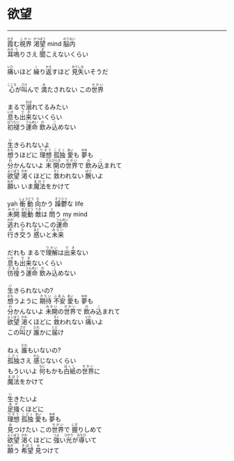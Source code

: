 # 欲望
---
<lyric>
<ruby>霞<rt>かす</rt></ruby>む<ruby>視界<rt>しかい</rt></ruby> <ruby>渇望<rt>かつぼう</rt></ruby> mind <ruby>脳内<rt>のうない</rt></ruby><br/>
<ruby>耳<rt>みみ</rt></ruby><ruby>嗚<rt>う</rt></ruby>りさえ <ruby>聞<rt>き</rt></ruby>こえないくらい<br/>
<br/>
<ruby>痛<rt>いた</rt></ruby>いほど <ruby>繰<rt>く</rt></ruby>り<ruby>返<rt>かえ</rt></ruby>すほど <ruby>見失<rt>みうしな</rt></ruby>いそうだ<br/>
<br/>
<ruby>心<rt>こころ</rt></ruby>が<ruby>叫<rt>さけ</rt></ruby>んで <ruby>満<rt>み</rt></ruby>たされない この<ruby>世界<rt>せかい</rt></ruby><br/>
<br/>
まるで<ruby>溺<rt>おぼ</rt></ruby>れてるみたい<br/>
<ruby>息<rt>いき</rt></ruby>も<ruby>出来<rt>でき</rt></ruby>ないくらい<br/>
<ruby>初<rt>はつ</rt></ruby><ruby>褪<rt>たい</rt></ruby>う<ruby>運命<rt>うんめい</rt></ruby> <ruby>飲<rt>の</rt></ruby>み<ruby>込<rt>こ</rt></ruby>めない<br/>
<br/>
<ruby>生<rt>い</rt></ruby>きられないよ<br/>
<ruby>想<rt>おも</rt></ruby>うほどに <ruby>理想<rt>りそう</rt></ruby> <ruby>孤独<rt>こどく</rt></ruby> <ruby>愛<rt>あい</rt></ruby>も <ruby>夢<rt>ゆめ</rt></ruby>も<br/>
<ruby>分<rt>わ</rt></ruby>かんないよ <ruby>末<rt>すえ</rt></ruby><ruby>開<rt>びらき</rt></ruby>の<ruby>世界<rt>せかい</rt></ruby>で <ruby>飲<rt>の</rt></ruby>み<ruby>込<rt>こ</rt></ruby>まれて<br/>
<ruby>欲望<rt>よくぼう</rt></ruby> <ruby>渇<rt>かわ</rt></ruby>くほどに <ruby>救<rt>すく</rt></ruby>われない <ruby>醗<rt>はつ</rt></ruby>いよ<br/>
<ruby>願<rt>ねが</rt></ruby>い いま<ruby>魔法<rt>まほう</rt></ruby>をかけて<br/>
<br/>
yah <ruby>衝動<rt>しょうどう</rt></ruby> <ruby>向<rt>む</rt></ruby>かう <ruby>躁鬱<rt>そううつ</rt></ruby>な life<br/>
<ruby>未開<rt>みかい</rt></ruby> <ruby>能動<rt>のうどう</rt></ruby> <ruby>敵<rt>てき</rt></ruby>は <ruby>問<rt>と</rt></ruby>う my mind<br/>
<ruby>逃<rt>のが</rt></ruby>れられないこの<ruby>運命<rt>うんめい</rt></ruby><br/>
<ruby>行<rt>ゆ</rt></ruby>き<ruby>交<rt>か</rt></ruby>う <ruby>惑<rt>まど</rt></ruby>いと<ruby>未来<rt>みらい</rt></ruby><br/>
<br/>
だれも まるで<ruby>理解<rt>りかい</rt></ruby>は<ruby>出来<rt>でき</rt></ruby>ない<br/>
<ruby>息<rt>いき</rt></ruby>も<ruby>出来<rt>でき</rt></ruby>ないくらい<br/>
<ruby>彷徨<rt>さまよ</rt></ruby>う<ruby>運命<rt>うんめい</rt></ruby> <ruby>飲<rt>の</rt></ruby>み<ruby>込<rt>こ</rt></ruby>めない<br/>
<br/>
<ruby>生<rt>い</rt></ruby>きられないの?<br/>
<ruby>想<rt>おも</rt></ruby>うように <ruby>期待<rt>きたい</rt></ruby> <ruby>不安<rt>ふあん</rt></ruby> <ruby>愛<rt>あい</rt></ruby>も <ruby>夢<rt>ゆめ</rt></ruby>も<br/>
<ruby>分<rt>わ</rt></ruby>かんないよ <ruby>未開<rt>みかい</rt></ruby>の<ruby>世界<rt>せかい</rt></ruby>で <ruby>飲<rt>の</rt></ruby>み<ruby>込<rt>こ</rt></ruby>まれて<br/>
<ruby>欲望<rt>よくぼう</rt></ruby> <ruby>渇<rt>かわ</rt></ruby>くほどに <ruby>救<rt>すく</rt></ruby>われない <ruby>痛<rt>いた</rt></ruby>いよ<br/>
この<ruby>叫<rt>さけ</rt></ruby>び <ruby>誰<rt>だれ</rt></ruby>かに<ruby>届<rt>とど</rt></ruby>け<br/>
<br/>
ねぇ <ruby>誰<rt>だれ</rt></ruby>もいないの?<br/>
<ruby>孤独<rt>こどく</rt></ruby>さえ <ruby>感<rt>かん</rt></ruby>じないくらい<br/>
もういいよ <ruby>何<rt>なに</rt></ruby>もかも<ruby>白紙<rt>はくし</rt></ruby>の<ruby>世界<rt>せかい</rt></ruby>に<br/>
<ruby>魔法<rt>まほう</rt></ruby>をかけて<br/>
<br/>
<ruby>生<rt>い</rt></ruby>きたいよ<br/>
<ruby>足掻<rt>あが</rt></ruby>くほどに<br/>
<ruby>理想<rt>りそう</rt></ruby> <ruby>孤独<rt>こどく</rt></ruby> <ruby>愛<rt>あい</rt></ruby>も <ruby>夢<rt>ゆめ</rt></ruby>も<br/>
<ruby>見<rt>み</rt></ruby>つけたい この<ruby>世界<rt>せかい</rt></ruby>で <ruby>握<rt>にぎ</rt></ruby>りしめて<br/>
<ruby>欲望<rt>よくぼう</rt></ruby> <ruby>渇<rt>かわ</rt></ruby>くほどに <ruby>強<rt>つよ</rt></ruby>い<ruby>光<rt>ひかり</rt></ruby>が<ruby>導<rt>みちび</rt></ruby>いて<br/>
<ruby>願<rt>ねが</rt></ruby>う <ruby>希望<rt>きぼう</rt></ruby> <ruby>見<rt>み</rt></ruby>つけて<br/>
</lyric>
